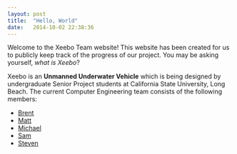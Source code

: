 ```yaml
---
layout: post
title:  "Hello, World"
date:   2014-10-02 22:38:36
---
```

Welcome to the Xeebo Team website! This website has been created for us to publicly keep track of the progress of our project. You may be asking yourself, *what is Xeebo*?

Xeebo is an **Unmanned Underwater Vehicle** which is being designed by undergraduate Senior Project students at California State University, Long Beach. The current Computer Engineering team consists of the following members:


* [Brent](mailto:brent@zeebo.org)
* [Matt](mailto:matt@zeebo.org)
* [Michael](mailto:michael@zeebo.org)
* [Sam](mailto:sam@zeebo.org)
* [Steven](mailto:steven@zeebo.org)
